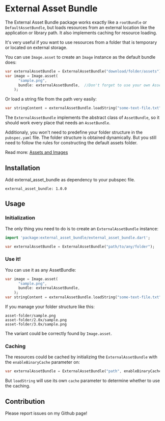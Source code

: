 # External Asset Bundle

The External Asset Bundle package works exactly like a `rootBundle` or `DefaultAssetBundle`, but loads resources from an external location like the application or library path. It also implements caching for resource loading.

It's very useful if you want to use resources from a folder that is temporary or located on external storage.

You can use `Image.asset` to create an `Image` instance as the default bundle does:
```dart
var externalAssetBundle = ExternalAssetBundle("download/folder/assets");
var image = Image.asset(
      "sample.png",
      bundle: externalAssetBundle,	//Don't forget to use your own AssetBundle!
    );
```

Or load a string file from the path very easily:
```dart
var stringContent = externalAssetBundle.loadString("some-text-file.txt");
```

The `ExternalAssetBundle` implements the abstract class of `AssetBundle`, so it should work every place that needs an `AssetBundle`.

Additionaly, you won't need to predefine your folder structure in the `pubspec.yaml` file. The folder structure is obtained dynamically. But you still need to follow the rules for constructing the default assets folder. 

Read more: [Assets and Images](https://flutter.dev/docs/development/ui/assets-and-images)

## Installation

Add external_asset_bundle as dependency to your pubspec file.

```
external_asset_bundle: 1.0.0
```

## Usage

### Initialization
The only thing you need to do is to create an `ExternalAssetBundle` instance:
```dart
import 'package:external_asset_bundle/external_asset_bundle.dart';

var externalAssetBundle = ExternalAssetBundle("path/to/any/folder");
```

### Use it!
You can use it as any AssetBundle:
```dart
var image = Image.asset(
      "sample.png",
      bundle: externalAssetBundle,
    );
var stringContent = externalAssetBundle.loadString("some-text-file.txt");
```

If you manage your folder structure like this:
```
asset-folder/sample.png
asset-folder/2.0x/sample.png
asset-folder/3.0x/sample.png
```
The variant could be correctly found by `Image.asset`.

### Caching
The resources could be cached by initializing the `ExternalAssetBundle` with the `enableBinaryCache`  parameter on:
```dart
var externalAssetBundle = ExternalAssetBundle("path", enableBinaryCache:true);
```

But `loadString` will use its own `cache` parameter to determine whether to use the caching.

## Contribution

Please report issues on my Github page! 